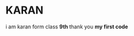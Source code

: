<h1>KARAN</h1>
<pr>i am karan form class <strong> 9th </strong> thank you <strong>my first code</strong>
